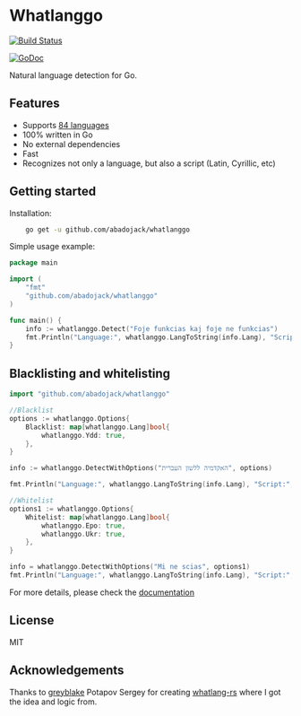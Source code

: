 # Whatlanggo

[![Build Status](https://travis-ci.org/abadojack/whatlanggo.svg?branch=master)](https://travis-ci.org/abadojack/whatlanggo)

[![GoDoc](https://godoc.org/github.com/abadojack/whatlanggo?status.png)](https://godoc.org/github.com/abadojack/whatlanggo)

Natural language detection for Go.
## Features
* Supports [84 languages](https://github.com/abadojack/whatlanggo/blob/master/SUPPORTED_LANGUAGES.md)
* 100% written in Go
* No external dependencies
* Fast
* Recognizes not only a language, but also a script (Latin, Cyrillic, etc)

## Getting started
Installation:
```sh
    go get -u github.com/abadojack/whatlanggo
```

Simple usage example:
```go
package main

import (
	"fmt"
	"github.com/abadojack/whatlanggo"
)

func main() {
	info := whatlanggo.Detect("Foje funkcias kaj foje ne funkcias")
	fmt.Println("Language:", whatlanggo.LangToString(info.Lang), "Script:", whatlanggo.Scripts[info.Script])
}
```

## Blacklisting and whitelisting
```go
import "github.com/abadojack/whatlanggo"

//Blacklist
options := whatlanggo.Options{
	Blacklist: map[whatlanggo.Lang]bool{
		whatlanggo.Ydd: true,
	},
}

info := whatlanggo.DetectWithOptions("האקדמיה ללשון העברית", options)

fmt.Println("Language:", whatlanggo.LangToString(info.Lang), "Script:", whatlanggo.Scripts[info.Script])

//Whitelist
options1 := whatlanggo.Options{
	Whitelist: map[whatlanggo.Lang]bool{
		whatlanggo.Epo: true,
		whatlanggo.Ukr: true,
	},
}

info = whatlanggo.DetectWithOptions("Mi ne scias", options1)
fmt.Println("Language:", whatlanggo.LangToString(info.Lang), "Script:", whatlanggo.Scripts[info.Script])
```
For more details, please check the [documentation](https://godoc.org/github.com/abadojack/whatlanggo) 

## License
MIT

## Acknowledgements
Thanks to [greyblake](https://github.com/greyblake) Potapov Sergey for creating [whatlang-rs](https://github.com/greyblake/whatlang-rs) where I got the idea and logic from.

